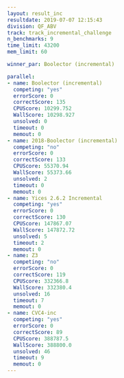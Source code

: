 ```yaml
---
layout: result_inc
resultdate: 2019-07-07 12:15:43
division: QF_ABV
track: track_incremental_challenge
n_benchmarks: 9
time_limit: 43200
mem_limit: 60

winner_par: Boolector (incremental)

parallel:
- name: Boolector (incremental)
  competing: "yes"
  errorScore: 0
  correctScore: 135
  CPUScore: 10299.752
  WallScore: 10298.927
  unsolved: 0
  timeout: 0
  memout: 0
- name: 2018-Boolector (incremental)
  competing: "no"
  errorScore: 0
  correctScore: 133
  CPUScore: 55370.94
  WallScore: 55373.66
  unsolved: 2
  timeout: 0
  memout: 0
- name: Yices 2.6.2 Incremental
  competing: "yes"
  errorScore: 0
  correctScore: 130
  CPUScore: 147867.07
  WallScore: 147872.72
  unsolved: 5
  timeout: 2
  memout: 0
- name: Z3
  competing: "no"
  errorScore: 0
  correctScore: 119
  CPUScore: 332366.8
  WallScore: 332380.4
  unsolved: 16
  timeout: 7
  memout: 0
- name: CVC4-inc
  competing: "yes"
  errorScore: 0
  correctScore: 89
  CPUScore: 388787.5
  WallScore: 388800.0
  unsolved: 46
  timeout: 9
  memout: 0
---
```

